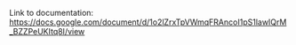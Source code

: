 Link to documentation: https://docs.google.com/document/d/1o2lZrxTpVWmqFRAncoI1pS1lawIQrM_BZZPeUKItq8I/view

